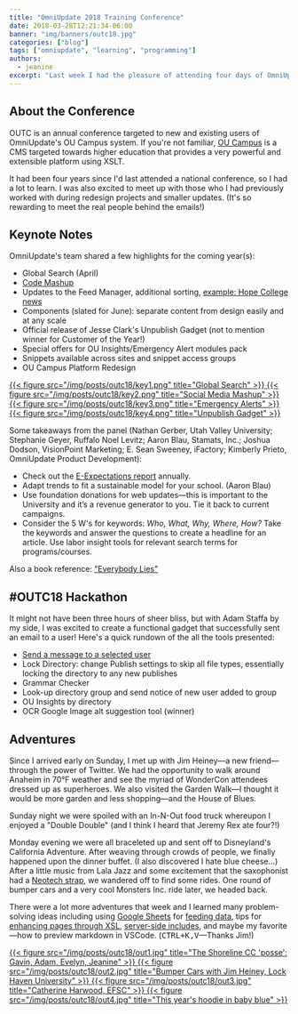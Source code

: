 ```yaml
---
title: "OmniUpdate 2018 Training Conference"
date: 2018-03-28T12:21:34-06:00
banner: "img/banners/outc18.jpg"
categories: ["blog"]
tags: ["omniupdate", "learning", "programming"]
authors:
  - jeanine
excerpt: "Last week I had the pleasure of attending four days of OmniUpdate's annual Training Conference (OUTC)! I'd like to share a special thank you to Shoreline Community College for helping pave my way to #OUTC18. Although it's not a comprehensive overview, here are some of my favorite bits from the week."
---
```




## About the Conference

OUTC is an annual conference targeted to new and existing users of OmniUpdate's OU Campus system. If you're not familiar, [OU Campus](https://omniupdate.com/products/index.html) is a CMS targeted towards higher education that provides a very powerful and extensible platform using XSLT. 

It had been four years since I'd last attended a national conference, so I had a lot to learn. I was also excited to meet up with those who I had previously worked with during redesign projects and smaller updates. (It's so rewarding to meet the real people behind the emails!)

## Keynote Notes

OmniUpdate's team shared a few highlights for the coming year(s):

- Global Search (April)
- [Code Mashup](https://github.com/omniupdate/example-code-mashup)
- Updates to the Feed Manager, additional sorting, [example: Hope College news](https://hope.edu/news/?type=news-detail)
- Components (slated for June): separate content from design easily and at any scale
- Official release of Jesse Clark's Unpublish Gadget (not to mention winner for Customer of the Year!)
- Special offers for OU Insights/Emergency Alert modules pack
- Snippets available across sites and snippet access groups
- OU Campus Platform Redesign


<div class="figstack">
<a data-fancybox="gallery" href="/img/posts/outc18/key1.png">
  {{< figure src="/img/posts/outc18/key1.png" title="Global Search" >}}
</a>
<a data-fancybox="gallery" href="/img/posts/outc18/key2.png">
  {{< figure src="/img/posts/outc18/key2.png" title="Social Media Mashup" >}}
</a>
<a data-fancybox="gallery" href="/img/posts/outc18/key3.png">
  {{< figure src="/img/posts/outc18/key3.png" title="Emergency Alerts" >}}
</a>
<a data-fancybox="gallery" href="/img/posts/outc18/key4.png">
  {{< figure src="/img/posts/outc18/key4.png" title="Unpublish Gadget" >}}
</a>
</div>

Some takeaways from the panel (Nathan Gerber, Utah Valley University; Stephanie Geyer, Ruffalo Noel Levitz; Aaron Blau, Stamats, Inc.; Joshua Dodson, VisionPoint Marketing; E. Sean Sweeney, iFactory; Kimberly Prieto, OmniUpdate Product Development):

- Check out the [E-Expectations report](https://www.ruffalonl.com/papers-research-higher-education-fundraising/recruitment-marketing-and-financial-aid/e-expectations-research-reports) annually.
- Adapt trends to fit a sustainable model for your school. (Aaron Blau)
- Use foundation donations for web updates&mdash;this is important to the University and it’s a revenue generator to you. Tie it back to current campaigns.
- Consider the 5 W's for keywords: _Who, What, Why, Where, How?_ Take the keywords and answer the questions to create a headline for an article. Use labor insight tools for relevant search terms for programs/courses.

Also a book reference: ["Everybody Lies"](https://www.goodreads.com/book/show/28512671-everybody-lies)

## #OUTC18 Hackathon

It might not have been three hours of sheer bliss, but with Adam Staffa by my side, I was excited to create a functional gadget that successfully sent an email to a user! Here's a quick rundown of the all the tools presented:

- [Send a message to a selected user](https://github.com/virtual/oucampus-gadget-send-message)
- Lock Directory: change Publish settings to skip all file types, essentially locking the directory to any new publishes
- Grammar Checker
- Look-up directory group and send notice of new user added to group
- OU Insights by directory
- OCR Google Image alt suggestion tool (winner)

## Adventures

Since I arrived early on Sunday, I met up with Jim Heiney&mdash;a new friend&mdash;through the power of Twitter. We had the opportunity to walk around Anaheim in 70&deg;F weather and see the myriad of WonderCon attendees dressed up as superheroes. We also visited the Garden Walk&mdash;I thought it would be more garden and less shopping&mdash;and the House of Blues. 

Sunday night we were spoiled with an In-N-Out food truck whereupon I enjoyed a "Double Double" (and I think I heard that Jeremy Rex ate four?!) 

Monday evening we were all braceleted up and sent off to Disneyland's California Adventure. After weaving through crowds of people, we finally happened upon the dinner buffet. (I also discovered I hate blue cheese&hellip;) After a little music from Lala Jazz and some excitement that the saxophonist had a [Neotech strap](http://www.neotechstraps.com/), we wandered off to find some rides. One round of bumper cars and a very cool Monsters Inc. ride later, we headed back. 

There were a lot more adventures that week and I learned many problem-solving ideas including using [Google Sheets](https://hope.edu/_showcase/craigdev/OUTC18/index.html) for [feeding data](http://aims.oudemo.com/calendar/sheet.php), tips for [enhancing pages through XSL](http://www.unco.edu/web-support/outc18/jesse/), [server-side includes](https://outc18.com/workshop-resources.php), and maybe my favorite&mdash;how to preview markdown in VSCode. (<kbd>CTRL+K,V</kbd>—Thanks Jim!)


<div class="figstack">
<a data-fancybox="gallery2" href="/img/posts/outc18/out1.jpg">
  {{< figure src="/img/posts/outc18/out1.jpg" title="The Shoreline CC 'posse': Gavin, Adam, Evelyn, Jeanine" >}}
</a>
<a data-fancybox="gallery2" href="/img/posts/outc18/out2.jpg">
  {{< figure src="/img/posts/outc18/out2.jpg" title="Bumper Cars with Jim Heiney, Lock Haven University" >}}
</a> 
<a data-fancybox="gallery2" href="/img/posts/outc18/out3.jpg">
  {{< figure src="/img/posts/outc18/out3.jpg" title="Catherine Harwood, EFSC" >}}
</a> 
<a data-fancybox="gallery2" href="/img/posts/outc18/out4.jpg">
  {{< figure src="/img/posts/outc18/out4.jpg" title="This year's hoodie in baby blue" >}}
</a> 
</div>
